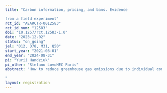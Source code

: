 ```yaml
---
title: "Carbon information, pricing, and bans. Evidence
from a field experiment"
rct_id: "AEARCTR-0012583"
rct_id_num: "12583"
doi: "10.1257/rct.12583-1.0"
date: "2023-12-02"
status: "on_going"
jel: "D12, D78, M31, Q50"
start_year: "2021-08-01"
end_year: "2024-08-31"
pi: "Yurii Handziuk"
pi_other: "Stefano LovoHEC Paris"
abstract: "How to reduce greenhouse gas emissions due to individual consumption patterns? Using a large-scale field experiment at a university canteen, we test the effectiveness of three policies aimed at the reduction of food carbon footprint: 1) provision of clear and reliable information about the carbon footprint of dishes offered on the menu; 2) adjusting dish prices with a pricing system where dish prices and the carbon footprint of the dishes are positively correlated; 3) regulating supply by replacing high-carbon dishes with equally nourishing low-carbon dishes. We further conduct a follow-up survey about the HEC Paris community’s attitudes toward different policies that could reduce carbon emissions associated with food consumption at the HEC canteen.
"
layout: registration
---
```


